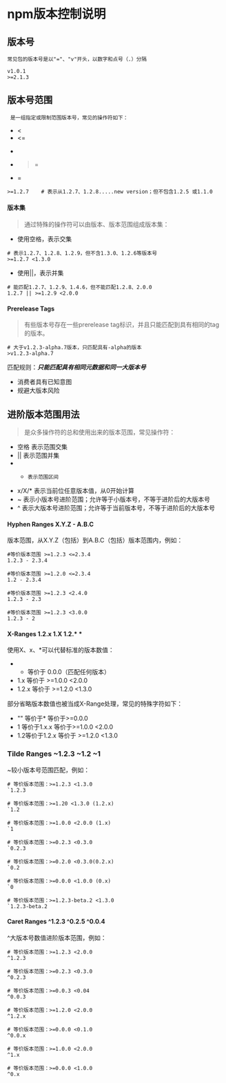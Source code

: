 # npm版本控制说明

## 版本号

	常见包的版本号是以"="、"v"开头，以数字和点号（.）分隔

```
v1.0.1
>=2.1.3

```

## 版本号范围

	 是一组指定或限制范围版本号，常见的操作符如下：
	 
+ <
+ <=
+ >
+ >=
+ =

```
>=1.2.7    # 表示从1.2.7、1.2.8.....new version；但不包含1.2.5 或1.1.0

```

#### 版本集

> 通过特殊的操作符可以由版本、版本范围组成版本集：

+ 使用空格，表示交集

```
# 表示1.2.7、1.2.8、1.2.9，但不含1.3.0、1.2.6等版本号
>=1.2.7 <1.3.0    
```

+ 使用||，表示并集

```
# 能匹配1.2.7、1.2.9、1.4.6，但不能匹配1.2.8、2.0.0
1.2.7 || >=1.2.9 <2.0.0
```

#### Prerelease Tags

> 有些版本号存在一些prerelease tag标识，并且只能匹配到具有相同的tag的版本。

```
# 大于v1.2.3-alpha.7版本，只匹配具有-alpha的版本
>v1.2.3-alpha.7
```

匹配规则：***只能匹配具有相同元数据和同一大版本号***

+ 消费者具有已知意图
+ 规避大版本风险

## 进阶版本范围用法

> 是众多操作符的总和使用出来的版本范围，常见操作符：

+ 空格  表示范围交集
+ ||     表示范围并集
+ -     表示范围区间
+ x/X/* 表示当前位任意版本值，从0开始计算
+ ~     表示小版本号进阶范围；允许等于小版本号，不等于进阶后的大版本号
+ ^ 表示大版本号进阶范围；允许等于当前版本号，不等于进阶后的大版本号

#### Hyphen Ranges X.Y.Z - A.B.C

版本范围，从X.Y.Z（包括）到A.B.C（包括）版本范围内，例如：

```
#等价版本范围 >=1.2.3 <=2.3.4
1.2.3 - 2.3.4  

#等价版本范围 >=1.2.0 <=2.3.4
1.2 - 2.3.4

#等价版本范围 >=1.2.3 <2.4.0
1.2.3 - 2.3

#等价版本范围 >=1.2.3 <3.0.0
1.2.3 - 2
```

#### X-Ranges 1.2.x 1.X 1.2.* *

使用X、x、*可以代替标准的版本数值：

+ * 等价于 0.0.0（匹配任何版本）
+ 1.x 等价于 >=1.0.0 <2.0.0
+ 1.2.x 等价于 >=1.2.0 <1.3.0

部分省略版本数值也被当成X-Range处理，常见的特殊字符如下：

+ "" 等价于* 等价于>=0.0.0
+ 1 等价于1.x.x 等价于>=1.0.0 <2.0.0
+ 1.2等价于1.2.x 等价于 >=1.2.0 <1.3.0

### Tilde Ranges ~1.2.3 ~1.2 ~1

~较小版本号范围匹配，例如：

```
# 等价版本范围：>=1.2.3 <1.3.0   
`1.2.3

# 等价版本范围：>=1.20 <1.3.0 (1.2.x)
`1.2

# 等价版本范围：>=1.0.0 <2.0.0 (1.x)
`1

# 等价版本范围：>=0.2.3 <0.3.0
`0.2.3

# 等价版本范围：>=0.2.0 <0.3.0(0.2.x)
`0.2

# 等价版本范围：>=0.0.0 <1.0.0 (0.x)
`0

# 等价版本范围：>=1.2.3-beta.2 <1.3.0
`1.2.3-beta.2
```

#### Caret Ranges ^1.2.3 ^0.2.5 ^0.0.4

^大版本号数值进阶版本范围，例如：

```
# 等价版本范围：>=1.2.3 <2.0.0
^1.2.3 

# 等价版本范围：>=0.2.3 <0.3.0
^0.2.3

# 等价版本范围：>=0.0.3 <0.04
^0.0.3

# 等价版本范围：>=1.2.0 <2.0.0
^1.2.x

# 等价版本范围：>=0.0.0 <0.1.0
^0.0.x

# 等价版本范围：>=1.0.0 <2.0.0
^1.x 

# 等价版本范围：>=0.0.0 <1.0.0
^0.x
```






